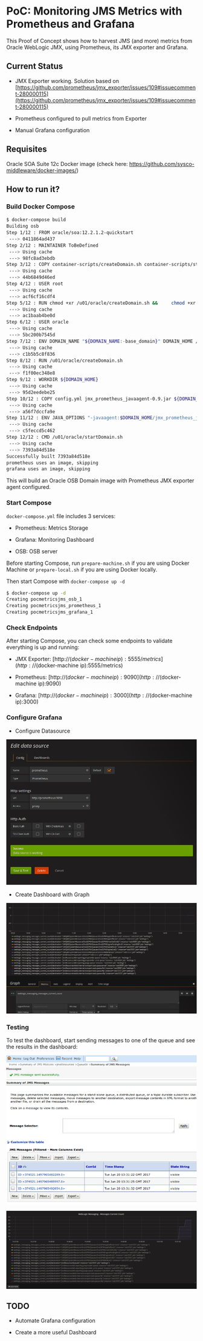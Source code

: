PoC: Monitoring JMS Metrics with Prometheus and Grafana
=======================================================

This Proof of Concept shows how to harvest JMS (and more) metrics from 
Oracle WebLogic JMX, using Prometheus, its JMX exporter and Grafana.

## Current Status

* JMX Exporter working. Solution based on [https://github.com/prometheus/jmx_exporter/issues/109#issuecomment-280000115](https://github.com/prometheus/jmx_exporter/issues/109#issuecomment-280000115)

* Prometheus configured to pull metrics from Exporter

* Manual Grafana configuration

## Requisites 

Oracle SOA Suite 12c Docker image (check here: https://github.com/sysco-middleware/docker-images/)

## How to run it?

### Build Docker Compose 


```bash
$ docker-compose build
Building osb
Step 1/12 : FROM oracle/soa:12.2.1.2-quickstart
 ---> 0411864ad437
Step 2/12 : MAINTAINER ToBeDefined
 ---> Using cache
 ---> 98fc8ad3ebdb
Step 3/12 : COPY container-scripts/createDomain.sh container-scripts/startDomain.sh container-scripts/create-osb-domain.py /u01/oracle/
 ---> Using cache
 ---> 44b6849d46ed
Step 4/12 : USER root
 ---> Using cache
 ---> acf6cf16cdf4
Step 5/12 : RUN chmod +xr /u01/oracle/createDomain.sh &&     chmod +xr /u01/oracle/startDomain.sh &&     chown oracle:oracle -R /u01/oracle/*.sh
 ---> Using cache
 ---> ac1baab4be0d
Step 6/12 : USER oracle
 ---> Using cache
 ---> 5bc200b7545d
Step 7/12 : ENV DOMAIN_NAME "${DOMAIN_NAME:-base_domain}" DOMAIN_HOME /u01/oracle/user_projects/domains/${DOMAIN_NAME:-base_domain} ADMIN_PORT "${ADMIN_PORT:-7001}" PATH "$PATH:${DOMAIN_HOME}"
 ---> Using cache
 ---> c1b5b5c8f836
Step 8/12 : RUN /u01/oracle/createDomain.sh
 ---> Using cache
 ---> f1f00ec348e8
Step 9/12 : WORKDIR ${DOMAIN_HOME}
 ---> Using cache
 ---> 95d2eedebe25
Step 10/12 : COPY config.yml jmx_prometheus_javaagent-0.9.jar ${DOMAIN_HOME}/
 ---> Using cache
 ---> a56f7dccfa9e
Step 11/12 : ENV JAVA_OPTIONS "-javaagent:$DOMAIN_HOME/jmx_prometheus_javaagent-0.9.jar=5555:$DOMAIN_HOME/config.yml"
 ---> Using cache
 ---> c5feccd5c462
Step 12/12 : CMD /u01/oracle/startDomain.sh
 ---> Using cache
 ---> 7393a84d518e
Successfully built 7393a84d518e
prometheus uses an image, skipping
grafana uses an image, skipping
```

This will build an Oracle OSB Domain image with Prometheus JMX exporter agent configured.

### Start Compose

`docker-compose.yml` file includes 3 services:

- Prometheus: Metrics Storage

- Grafana: Monitoring Dashboard

- OSB: OSB server

Before starting Compose, run `prepare-machine.sh` if you are using Docker Machine 
or `prepare-local.sh` if you are using Docker locally.

Then start Compose with `docker-compose up -d`

```bash
$ docker-compose up -d
Creating pocmetricsjms_osb_1
Creating pocmetricsjms_prometheus_1
Creating pocmetricsjms_grafana_1
```

### Check Endpoints

After starting Compose, you can check some endpoints to validate everything is 
up and running: 

- JMX Exporter: [http://$(docker-machine ip):5555/metrics](http://$(docker-machine ip):5555/metrics)

- Prometheus: [http://$(docker-machine ip):9090](http://$(docker-machine ip):9090)

- Grafana: [http://$(docker-machine ip):3000](http://$(docker-machine ip):3000)

### Configure Grafana

* Configure Datasource

![Data Source](.img/datasource.png)

* Create Dashboard with Graph 

![Dashboard](.img/dashboard.png)

### Testing

To test the dashboard, start sending messages to one of the queue and see the results
in the dashboard:

![WLS](.img/wls.png)

![Dashboard Live](.img/dashboard-live.png)

## TODO

* Automate Grafana configuration

* Create a more useful Dashboard 